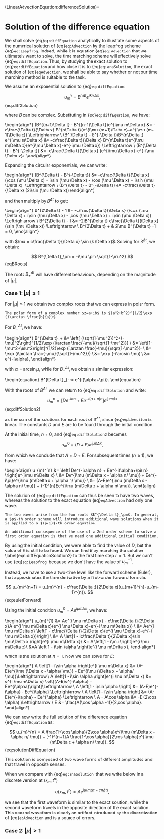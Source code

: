 (LinearAdvectionEquation:differenceSolution)=
# Solution of the difference equation

We shall solve {eq}`eq:diffEquation` analytically to illustrate some aspects of the numerical solution of {eq}`eq:Advection` by the leapfrog scheme {eq}`eq:Leapfrog`. Indeed, while it is equation {eq}`eq:Advection` that we ultimately want to solve, the time marching scheme will effectively solve {eq}`eq:diffEquation`. Thus, by studying the exact solution to {eq}`eq:diffEquation` and how close it is to {eq}`eq:anaSolution`, the exact solution of {eq}`eqAdvection`, we shall be able to say whether or not our time marching method is suitable to the task. 

We assume an exponential solution to {eq}`eq:diffEquation`:

$$
	u_{m}^{n} =B^{n\Delta t}e^{ik m\Delta x}, 
$$ (eq:diffSolution)

where $B$ can be complex. Substituting in {eq}`eq:diffEquation`, we have:

\begin{align*}
        (B^{(n+1)\Delta t} - B^{(n-1)\Delta t})e^{i\mu m\Delta x} &= -c\frac{\Delta t}{\Delta x} B^{n\Delta t}(e^{i\mu (m+1)\Delta x}-e^{i\mu (m-1)\Delta x}) \Leftrightarrow \\
        (B^{\Delta t} - B^{-\Delta t})B^{n\Delta t} e^{i\mu m\Delta x} &= -c\frac{\Delta t}{\Delta x} B^{n\Delta t}e^{i\mu m\Delta x}(e^{i\mu \Delta x}-e^{-i\mu \Delta x}) \Leftrightarrow \\
        (B^{\Delta t} - B^{-\Delta t}) &= -c\frac{\Delta t}{\Delta x} (e^{i\mu \Delta x}-e^{-i\mu \Delta x}). 
\end{align*}

Expanding the circular exponentials, we can write:

\begin{align*}
        (B^{\Delta t} - B^{-\Delta t}) &= -c\frac{\Delta t}{\Delta x} (\cos (\mu \Delta x) +  i\sin (\mu \Delta x) -
        \cos (\mu \Delta x) +  i\sin (\mu \Delta x)) \Leftrightarrow \\
        (B^{\Delta t} - B^{-\Delta t}) &= -c\frac{\Delta t}{\Delta x} (2i\sin (\mu \Delta x))
\end{align*}

and then multiply by $B^{\Delta t}$ to get:

\begin{align*}
        B^{2\Delta t} - 1 &= -c\frac{\Delta t}{\Delta x} (\cos (\mu \Delta x) +  i\sin (\mu \Delta x) -
        \cos (\mu \Delta x) +  i\sin (\mu \Delta x)) \Leftrightarrow \\
        B^{2\Delta t} - 1 &= -2iB^{\Delta t} c\frac{\Delta t}{\Delta x} (\sin (\mu \Delta x))  \Leftrightarrow \\
        B^{2\Delta t}  + & 2i\mu B^{\Delta t} -1 =  0,
\end{align*}

with $\mu = c\frac{\Delta t}{\Delta x} \sin (k \Delta x)$. Solving for $B^{\Delta t}$, we obtain:

$$
	B^{\Delta t}_\pm = -i\mu \pm \sqrt{1-\mu^2}
$$ (eqBRoots)

The roots $B^{\Delta t}_\pm$ will have different behaviours, depending on the magnitude of $|\mu|$. 

### Case 1: $|\mu| \leq 1$

For $|\mu| \leq 1$ we obtain two complex roots that we can express in polar form.

```{margin} Polar form
The polar form of a complex number $z=a+ib$ is $(a^2+b^2)^{1/2}\exp (i\arctan \frac{b}{a})$ 
```
 For $B^{\Delta t}_+$, we have:

\begin{align*}
	B^{\Delta t}_+ &= \left[ (\sqrt{1-\mu^2})^2+(-\mu)^2\right]^{1/2}\exp (i\arctan \frac{-\mu}{\sqrt{1-\mu^2}}) \\
	&= \left[1-\mu^2+\mu^2\right]^{1/2}\exp (i\arctan \frac{-\mu}{\sqrt{1-\mu^2}}) \\
	&= \exp (i\arctan \frac{-\mu}{\sqrt{1-\mu^2}}) \\
	&= \exp (-i\arcsin \mu) \\
	&= e^{-i\alpha},
\end{align*}	

with $\alpha = \arcsin \mu$, while for $B^{\Delta t}_{-}$, we obtain a similar expression:

\begin{equation}
	B^{\Delta t}_{-}= e^{i(\alpha+\pi)}.
\end{equation}

With the roots of $B^{\Delta t}$, we can return to {eq}`eq:diffSolution` and write:

$$
	u_{m}^{n} =\left[ De^{-i\alpha n} + Ee^{-i(\alpha+\pi) n} \right]e^{i\mu m\Delta x} 
$$ (eq:diffSolution2)

as the sum of the solutions for each root of $B^{\Delta t}$, since {eq}`eqAdvection` is linear. The constants $D$ and $E$ are to be found through the initial condition. 

At the initial time, $n=0$, and {eq}`eq:diffSolution2` becomes

$$
	u_{m}^{0} =\left( D + E \right) e^{i\mu m\Delta x},
$$

from which we conclude that $A=D+E$. For subsequent times ($n\ge1$), we have:

\begin{align}
	u_{m}^{n} &= \left[ De^{-i\alpha n} + Ee^{-i(\alpha+\pi) n} \right]e^{i\mu m\Delta x} \\
	&= De^{i\mu (m\Delta x - \alpha n/ \mu)} + Ee^{-i\pi}e^{i\mu (m\Delta x + \alpha n/ \mu)} \\
	&= (A-E)e^{i\mu (m\Delta x - \alpha n/ \mu)} + (-1)^{n}Ee^{i\mu (m\Delta x + \alpha n/ \mu)}.
\end{align}

The solution of {eq}`eq:diffEquation` can thus be seen to have two waves, whereas the solution to the exact equation {eq}`eqAdvection` had only one wave. 

```{note}
The two waves arise from the two roots $B^{\Delta t}_\pm$. In general, a $p$-th order scheme will introduce additional wave solutions when it is applied to a $(p-1)$-th order equation. 

An additional consequence of the use of a 2nd order scheme to solve a first order equation is that we need one additional initial condition.
```

By using the initial condition, we were able to find the value of $D$, but the value of $E$ is still to be found. We can find $E$ by marching the solution \label{eqn:diffEquationSolution2} to the first time step $n=1$. But we can't use {eq}`eq:Leapfrog`, because we don't have the value of $u^{-1}_m$. 

Instead, we have to use a two-time level like the forward scheme (Euler), that approximates the time derivative by a first-order forward formula:

$$
	u_{m}^{n+1} = u_{m}^{n} - c\frac{\Delta t}{2\Delta x}(u_{m+1}^{n}-u_{m-1}^{n}).
$$ (eq:eulerForward)

Using the initial condition $u_{m}^{0}=A e^{i \mu m\Delta x}$, we have:

\begin{align*}
	u_{m}^{1} &= Ae^{i \mu m\Delta x} - c\frac{\Delta t}{2\Delta x}A e^{i \mu m\Delta x}(e^{i \mu \Delta x}-e^{-i \mu m\Delta x}) \\
	&= Ae^{i \mu m\Delta x} \left[1 - c\frac{\Delta t}{2\Delta x}(e^{i \mu \Delta x}-e^{-i \mu m\Delta x})\right] \\
	&= A \left[1 - ic\frac{\Delta t}{2\Delta x}\sin \mu\Delta x \right]e^{i \mu m\Delta x}\\
	&= A \left[1 - i\mu \right]e^{i \mu m\Delta x}\\
	&=A \left[1 - i\sin \alpha \right]e^{i \mu m\Delta x},
\end{align*}

which is the solution at $n=1$. Now we can solve for $E$:

\begin{align*}
	A \left[1 - i\sin \alpha \right]e^{i \mu m\Delta x} &= (A-E)e^{i\mu (\Delta x - \alpha/ \mu)} - Ee^{i\mu (\Delta x + \alpha/ \mu)}\Leftrightarrow \\
	A \left[1 - i\sin \alpha \right]e^{i \mu m\Delta x} &= e^{i \mu m\Delta x} \left[(A-E)e^{-i\alpha} - Ee^{i\alpha}\right]\Leftrightarrow \\
	A \left[1 - i\sin \alpha \right] &=  (A-E)e^{-i\alpha} - Ee^{i\alpha} \Leftrightarrow \\
	A \left[1 - i\sin \alpha \right] &=  (A-E)e^{-i\alpha} - Ee^{i\alpha} \Leftrightarrow \\
	A - A\cos \alpha &= -E (2\cos \alpha) \Leftrightarrow \\
	E &= \frac{A(\cos \alpha -1)}{2\cos \alpha}.
\end{align*}

We can now write the full solution of the difference equation {eq}`eq:diffEquation` as: 

$$
	u_{m}^{n} = A \frac{1+\cos \alpha}{2\cos \alpha}e^{i\mu (m\Delta x - \alpha n/ \mu)} + (-1)^{n+1}A \frac{1-\cos \alpha}{2\cos \alpha}e^{i\mu (m\Delta x + \alpha n/ \mu)}.
$$ (eq:solutionDiffEquation)

This solution is composed of two wave forms of different amplitudes and that travel in opposite senses. 

When we compare with {eq}`eq:anaSolution`, that we write below in a discrete version at $(x_m,t^n)$

$$
	u(x_m,t^n)=Ae^{i\mu (m\Delta x-cn\Delta t)},
$$

we see that the first waveform is similar to the exact solution, while the second waveform travels in the opposite direction of the exact 
solution. This second waveform is clearly an artifact introduced by the discretization of {eq}`eqAdvection` and is a source of errors.

### Case 2: $|\mu| \gt 1$